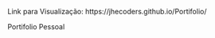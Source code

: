 <p> Link para Visualização: https://jhecoders.github.io/Portifolio/  </p>

<p> Portifolio Pessoal </p>
